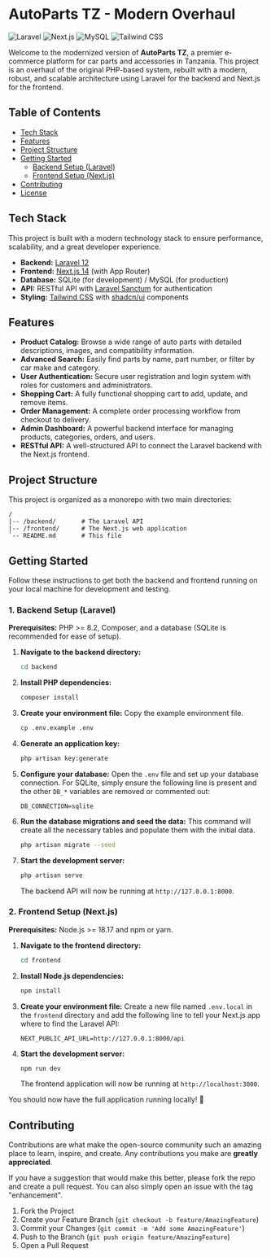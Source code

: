 # AutoParts TZ - Modern Overhaul

![Laravel](https://img.shields.io/badge/Laravel-12-FF2D20?style=for-the-badge&logo=laravel)
![Next.js](https://img.shields.io/badge/Next.js-14-black?style=for-the-badge&logo=next.js)
![MySQL](https://img.shields.io/badge/MySQL-blue?style=for-the-badge&logo=mysql)
![Tailwind CSS](https://img.shields.io/badge/Tailwind_CSS-38B2AC?style=for-the-badge&logo=tailwind-css)

Welcome to the modernized version of **AutoParts TZ**, a premier e-commerce platform for car parts and accessories in Tanzania. This project is an overhaul of the original PHP-based system, rebuilt with a modern, robust, and scalable architecture using Laravel for the backend and Next.js for the frontend.

## Table of Contents

- [Tech Stack](#tech-stack)
- [Features](#features)
- [Project Structure](#project-structure)
- [Getting Started](#getting-started)
  - [Backend Setup (Laravel)](#1-backend-setup-laravel)
  - [Frontend Setup (Next.js)](#2-frontend-setup-nextjs)
- [Contributing](#contributing)
- [License](#license)

## Tech Stack

This project is built with a modern technology stack to ensure performance, scalability, and a great developer experience.

- **Backend:** [Laravel 12](https://laravel.com/)
- **Frontend:** [Next.js 14](https://nextjs.org/) (with App Router)
- **Database:** SQLite (for development) / MySQL (for production)
- **API:** RESTful API with [Laravel Sanctum](https://laravel.com/docs/sanctum) for authentication
- **Styling:** [Tailwind CSS](https://tailwindcss.com/) with [shadcn/ui](https://ui.shadcn.com/) components

## Features

- **Product Catalog:** Browse a wide range of auto parts with detailed descriptions, images, and compatibility information.
- **Advanced Search:** Easily find parts by name, part number, or filter by car make and category.
- **User Authentication:** Secure user registration and login system with roles for customers and administrators.
- **Shopping Cart:** A fully functional shopping cart to add, update, and remove items.
- **Order Management:** A complete order processing workflow from checkout to delivery.
- **Admin Dashboard:** A powerful backend interface for managing products, categories, orders, and users.
- **RESTful API:** A well-structured API to connect the Laravel backend with the Next.js frontend.

## Project Structure

This project is organized as a monorepo with two main directories:

```
/
|-- /backend/       # The Laravel API
|-- /frontend/      # The Next.js web application
`-- README.md       # This file
```

## Getting Started

Follow these instructions to get both the backend and frontend running on your local machine for development and testing.

### 1. Backend Setup (Laravel)

**Prerequisites:** PHP >= 8.2, Composer, and a database (SQLite is recommended for ease of setup).

1.  **Navigate to the backend directory:**
    ```bash
    cd backend
    ```

2.  **Install PHP dependencies:**
    ```bash
    composer install
    ```

3.  **Create your environment file:**
    Copy the example environment file.
    ```bash
    cp .env.example .env
    ```

4.  **Generate an application key:**
    ```bash
    php artisan key:generate
    ```

5.  **Configure your database:**
    Open the `.env` file and set up your database connection. For SQLite, simply ensure the following line is present and the other `DB_*` variables are removed or commented out:
    ```env
    DB_CONNECTION=sqlite
    ```

6.  **Run the database migrations and seed the data:**
    This command will create all the necessary tables and populate them with the initial data.
    ```bash
    php artisan migrate --seed
    ```

7.  **Start the development server:**
    ```bash
    php artisan serve
    ```
    The backend API will now be running at `http://127.0.0.1:8000`.

### 2. Frontend Setup (Next.js)

**Prerequisites:** Node.js >= 18.17 and npm or yarn.

1.  **Navigate to the frontend directory:**
    ```bash
    cd frontend
    ```

2.  **Install Node.js dependencies:**
    ```bash
    npm install
    ```

3.  **Create your environment file:**
    Create a new file named `.env.local` in the `frontend` directory and add the following line to tell your Next.js app where to find the Laravel API:
    ```env
    NEXT_PUBLIC_API_URL=http://127.0.0.1:8000/api
    ```

4.  **Start the development server:**
    ```bash
    npm run dev
    ```
    The frontend application will now be running at `http://localhost:3000`.

You should now have the full application running locally! 🎉

## Contributing

Contributions are what make the open-source community such an amazing place to learn, inspire, and create. Any contributions you make are **greatly appreciated**.

If you have a suggestion that would make this better, please fork the repo and create a pull request. You can also simply open an issue with the tag "enhancement".

1.  Fork the Project
2.  Create your Feature Branch (`git checkout -b feature/AmazingFeature`)
3.  Commit your Changes (`git commit -m 'Add some AmazingFeature'`)
4.  Push to the Branch (`git push origin feature/AmazingFeature`)
5.  Open a Pull Request